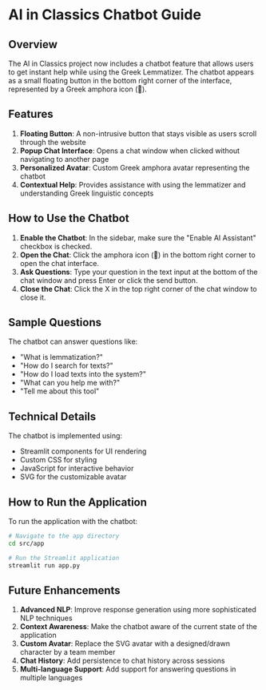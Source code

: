 # AI in Classics Chatbot Guide

## Overview

The AI in Classics project now includes a chatbot feature that allows users to get instant help while using the Greek Lemmatizer. The chatbot appears as a small floating button in the bottom right corner of the interface, represented by a Greek amphora icon (🏺).

## Features

1. **Floating Button**: A non-intrusive button that stays visible as users scroll through the website
2. **Popup Chat Interface**: Opens a chat window when clicked without navigating to another page
3. **Personalized Avatar**: Custom Greek amphora avatar representing the chatbot
4. **Contextual Help**: Provides assistance with using the lemmatizer and understanding Greek linguistic concepts

## How to Use the Chatbot

1. **Enable the Chatbot**: In the sidebar, make sure the "Enable AI Assistant" checkbox is checked.
2. **Open the Chat**: Click the amphora icon (🏺) in the bottom right corner to open the chat interface.
3. **Ask Questions**: Type your question in the text input at the bottom of the chat window and press Enter or click the send button.
4. **Close the Chat**: Click the X in the top right corner of the chat window to close it.

## Sample Questions

The chatbot can answer questions like:

- "What is lemmatization?"
- "How do I search for texts?"
- "How do I load texts into the system?"
- "What can you help me with?"
- "Tell me about this tool"

## Technical Details

The chatbot is implemented using:

- Streamlit components for UI rendering
- Custom CSS for styling
- JavaScript for interactive behavior
- SVG for the customizable avatar

## How to Run the Application

To run the application with the chatbot:

```bash
# Navigate to the app directory
cd src/app

# Run the Streamlit application
streamlit run app.py
```

## Future Enhancements

1. **Advanced NLP**: Improve response generation using more sophisticated NLP techniques
2. **Context Awareness**: Make the chatbot aware of the current state of the application
3. **Custom Avatar**: Replace the SVG avatar with a designed/drawn character by a team member
4. **Chat History**: Add persistence to chat history across sessions
5. **Multi-language Support**: Add support for answering questions in multiple languages
